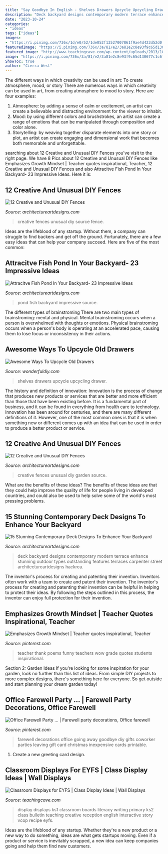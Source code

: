 ```yaml
---
title: "Say Goodbye In English - Shelves Drawers Upcycle Upcycling Drawer"
description: "Deck backyard designs contemporary modern terrace enhance stunning outdoor types outstanding features terraces carpenter street architectureartdesigns hackrea"
date: "2023-10-24"
categories:
- "ideas"
tags: ["ideas"]
images:
- "https://i.pinimg.com/736x/1d/e0/52/1de052f13527007861f9ae4d423d52d0.jpg"
featuredImage: "https://i.pinimg.com/736x/3a/81/e2/3a81e2c8e93f9c65d130677c1c6f9cbf--coworker-gifts-leaving-coworker-going-away-party-ideas.jpg"
featured_image: "http://www.teachingcave.com/wp-content/uploads/2013/10/Lit-display-1.jpg"
image: "https://i.pinimg.com/736x/3a/81/e2/3a81e2c8e93f9c65d130677c1c6f9cbf--coworker-gifts-leaving-coworker-going-away-party-ideas.jpg"
ShowToc: true
author: "Cierra West"
---
```



The different ways in which creativity can be used in art: To create atmosphere, mood, or story
There are numerous ways in which creativity can be used in art, from creating atmosphere to mood to story. Here are four examples:
1. Atmosphere: by adding a sense of calm or excitement, an artist can create a believable and distracting environment for the viewer to inhabit.
2. Mood: by using different colors and brushstrokes, an artist can create a range of emotions that can be manipulated through composition and color alone.
3. Storytelling: by weaving together disparate elements into one story or plot, an artist can create engaging and dimensional work that becomes both memorable and unforgettable.

	

		
searching about 12 Creative and Unusual DIY Fences you've visit to the right page. We have 8 Pics about 12 Creative and Unusual DIY Fences like Emphasizes Growth Mindset | Teacher quotes inspirational, Teacher, 12 Creative and Unusual DIY Fences and also Attracitve Fish Pond In Your Backyard- 23 Impressive Ideas. Here it is:
		
    
## 12 Creative And Unusual DIY Fences

<img loading=lazy src="https://www.architectureartdesigns.com/wp-content/uploads/2013/06/centralarchitecture._com_3822_15-amazing-creative-fences._html_creative-fence-design-by-tejo-remy_-630x420.jpg" onerror="this.onerror=null;this.src='https://tse1.mm.bing.net/th?id=OIP.n70DPM4VVmwVUrHqEzJMXQHaE8&amp;pid=15.1';" alt="12 Creative and Unusual DIY Fences">

_Source: architectureartdesigns.com_

>creative fences unusual diy source fence. 

	

Ideas are the lifeblood of any startup. Without them, a company can struggle to find backers and get off the ground. Fortunately, there are a few easy ideas that can help your company succeed. Here are five of the most common: 

    
## Attracitve Fish Pond In Your Backyard- 23 Impressive Ideas

<img loading=lazy src="https://www.architectureartdesigns.com/wp-content/uploads/2015/05/206-630x441.jpg" onerror="this.onerror=null;this.src='https://tse1.mm.bing.net/th?id=OIP.7ClpVcLy96jVCcPPpVmXRAHaFL&amp;pid=15.1';" alt="Attracitve Fish Pond In Your Backyard- 23 Impressive Ideas">

_Source: architectureartdesigns.com_

>pond fish backyard impressive source. 

	

The different types of brainstroming
There are two main types of brainstroming: mental and physical. Mental brainstroming occurs when a person is overwhelmed with thoughts or emotions. Physical brainstroming occurs when a person's body is operating at an accelerated pace, causing them to lose focus or inconsistency in their actions.

    
## Awesome Ways To Upcycle Old Drawers

<img loading=lazy src="https://cdn.wonderfuldiy.com/wp-content/uploads/2016/02/Shelves.jpg" onerror="this.onerror=null;this.src='https://tse1.mm.bing.net/th?id=OIP.0Jwi6rAz_kaVsDkqYF3cKQHaLD&amp;pid=15.1';" alt="Awesome Ways To Upcycle Old Drawers">

_Source: wonderfuldiy.com_

>shelves drawers upcycle upcycling drawer. 

	

The history and definition of innovation:
Innovation is the process of change that produces new products or services that are better and more efficient than those that have been existing before. It is a fundamental part of business, and it can be found in everything from health care to technology. Innovation has been around for centuries, and there are many different definitions of it. However, one of the most common ones is that it is when something new or different comes up with an idea that can be used in order to produce a better product or service.

    
## 12 Creative And Unusual DIY Fences

<img loading=lazy src="https://www.architectureartdesigns.com/wp-content/uploads/2013/06/kwikdeko._com_blog_decoration-ideas-for-garden-landscape_.jpg" onerror="this.onerror=null;this.src='https://tse3.mm.bing.net/th?id=OIP.DCvYTXmkc5DyU7aA7ktO5gHaLH&amp;pid=15.1';" alt="12 Creative and Unusual DIY Fences">

_Source: architectureartdesigns.com_

>creative fences unusual diy garden source. 

	

What are the benefits of these ideas?
The benefits of these ideas are that they could help improve the quality of life for people living in developed countries, and could also be used to help solve some of the world's most pressing problems.

    
## 15 Stunning Contemporary Deck Designs To Enhance Your Backyard

<img loading=lazy src="https://www.architectureartdesigns.com/wp-content/uploads/2015/02/15-Stunning-Contemporary-Deck-Designs-To-Enhance-Your-Backyard-11-630x420.jpg" onerror="this.onerror=null;this.src='https://tse1.mm.bing.net/th?id=OIP.Aw_UeWLU93KegzOs4O_RjQHaE8&amp;pid=15.1';" alt="15 Stunning Contemporary Deck Designs To Enhance Your Backyard">

_Source: architectureartdesigns.com_

>deck backyard designs contemporary modern terrace enhance stunning outdoor types outstanding features terraces carpenter street architectureartdesigns hackrea. 

	

The inventor's process for creating and patenting their invention.
Inventors often work with a team to create and patent their invention. The inventor's process for creating and patenting their invention can be helpful in helping to protect their ideas. By following the steps outlined in this process, the inventor can enjoy full protection for their invention.

    
## Emphasizes Growth Mindset | Teacher Quotes Inspirational, Teacher

<img loading=lazy src="https://i.pinimg.com/736x/1d/e0/52/1de052f13527007861f9ae4d423d52d0.jpg" onerror="this.onerror=null;this.src='https://tse4.mm.bing.net/th?id=OIP.g7z5KlRVT6idxxoR71206AHaJj&amp;pid=15.1';" alt="Emphasizes Growth Mindset | Teacher quotes inspirational, Teacher">

_Source: pinterest.com_

>teacher thank poems funny teachers wow grade quotes students inspirational. 

	

Section 2: Garden Ideas
If you're looking for some inspiration for your garden, look no further than this list of ideas. From simple DIY projects to more complex designs, there's something here for everyone. So get outside and start planning your dream garden today!

    
## Office Farewell Party … | Farewell Party Decorations, Office Farewell

<img loading=lazy src="https://i.pinimg.com/736x/3a/81/e2/3a81e2c8e93f9c65d130677c1c6f9cbf--coworker-gifts-leaving-coworker-going-away-party-ideas.jpg" onerror="this.onerror=null;this.src='https://tse1.mm.bing.net/th?id=OIP.N1H52V8eJcdEKwYHjS5jTwHaJ3&amp;pid=15.1';" alt="Office Farewell Party … | Farewell party decorations, Office farewell">

_Source: pinterest.com_

>farewell decorations office going away goodbye diy gifts coworker parties leaving gift card christmas inexpensive cards printable. 

	

1. Create a new greeting card design.

    
## Classroom Displays For EYFS | Class Display Ideas | Wall Displays

<img loading=lazy src="http://www.teachingcave.com/wp-content/uploads/2013/10/Lit-display-1.jpg" onerror="this.onerror=null;this.src='https://tse3.mm.bing.net/th?id=OIP.ZrPETOqOuVEa2ItQe4IyCwHaJ6&amp;pid=15.1';" alt="Classroom Displays for EYFS | Class Display Ideas | Wall Displays">

_Source: teachingcave.com_

>display displays ks1 classroom boards literacy writing primary ks2 class bulletin teaching creative reception english interactive story vcop recipe eyfs. 

	

Ideas are the lifeblood of any startup. Whether they're a new product or a new way to do something, ideas are what gets startups moving. Even if a product or service is inevitably scrapped, a new idea can keep companies going and help them find new customers.

